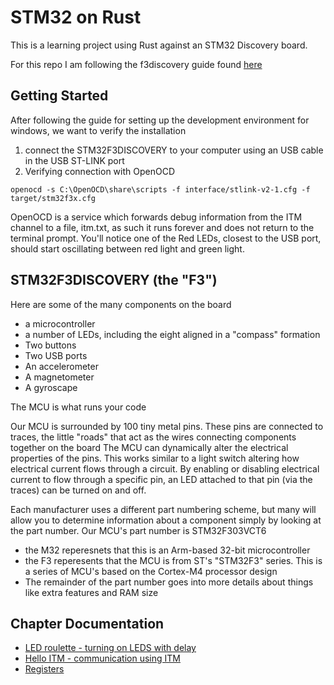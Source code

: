 # STM32 on Rust
This is a learning project using Rust against an STM32 Discovery board.

For this repo I am following the f3discovery guide found [here](https://docs.rust-embedded.org/discovery/f3discovery/index.html)

## Getting Started
After following the guide for setting up the development environment for windows, we want to verify the installation

1. connect the STM32F3DISCOVERY to your computer using an USB cable in the USB ST-LINK port
2. Verifying connection with OpenOCD
```
openocd -s C:\OpenOCD\share\scripts -f interface/stlink-v2-1.cfg -f target/stm32f3x.cfg
```
OpenOCD is a service which forwards debug information from the ITM channel to a file, itm.txt, as such it runs forever and does not return to the terminal prompt.
You'll notice one of the Red LEDs, closest to the USB port, should start oscillating between red light and green light.

## STM32F3DISCOVERY (the "F3")
Here are some of the many components on the board
* a microcontroller
* a number of LEDs, including the eight aligned in a "compass" formation
* Two buttons
* Two USB ports
* An accelerometer
* A magnetometer
* A gyroscape

The MCU is what runs your code

Our MCU is surrounded by 100 tiny metal pins. These pins are connected to traces, the little "roads" that act as the wires connecting components together on the board
The MCU can dynamically alter the electrical properties of the pins. This works similar to a light switch altering how electrical current flows through a circuit.
By enabling or disabling electrical current to flow through a specific pin, an LED attached to that pin (via the traces) can be turned on and off.

Each manufacturer uses a different part numbering scheme, but many will allow you to determine information about a component simply by looking at the part number.
Our MCU's part number is STM32F303VCT6

* the M32 reperesnets that this is an Arm-based 32-bit microcontroller
* the F3 reperesents that the MCU is from ST's "STM32F3" series. This is a series of MCU's based on the Cortex-M4 processor design
* The remainder of the part number goes into more details about things like extra features and RAM size

## Chapter Documentation
* [LED roulette - turning on LEDS with delay](documentation/led_roulette.md)
* [Hello ITM - communication using ITM](documentation/hello_itm.md)
* [Registers](documentation/registers.md)